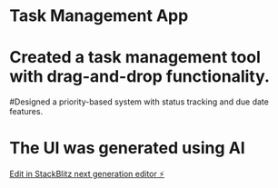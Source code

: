 # Task Management App

# Created a task management tool with drag-and-drop functionality.
#Designed a priority-based system with status tracking and due date features.

# The UI was generated using AI

[Edit in StackBlitz next generation editor ⚡️](https://stackblitz.com/~/github.com/ritvikindupuri/sb1-qfis2aml)
